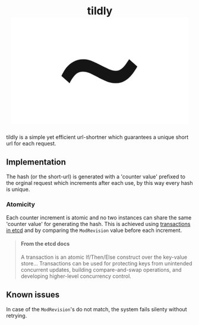 <div align="center">
	<h1>
		<div>tildly</div>
		<img src="./.gitlab/assets/tildly-small.png" alt="tildly" width="480">
	</h1>
</div>

tildly is a simple yet efficient url-shortner which guarantees a unique short url for each request.

## Implementation

The hash (or the short-url) is generated with a 'counter value' prefixed to the orginal request which increments after each use, by this way every hash is unique.

### Atomicity

Each counter increment is atomic and no two instances can share the same 'counter value' for generating the hash. This is achieved using
[transactions in etcd](https://etcd.io/docs/v3.5/learning/api/#transaction) and by comparing the `ModRevision` value before each increment.

> #### From the etcd docs
>
> A transaction is an atomic If/Then/Else construct over the key-value store... Transactions can be used for protecting keys from unintended concurrent updates, building compare-and-swap operations, and developing higher-level concurrency control.

## Known issues

In case of the `ModRevision`'s do not match, the system fails silenty without retrying.
